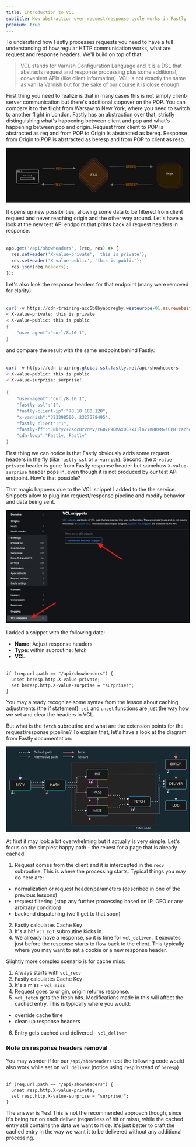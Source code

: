 ```yaml
---
title: Introduction to VCL
subtitle: How abstraction over request/response cycle works in Fastly
premium: true
---
```


To understand how Fastly processes requests you need to have a full understanding of how regular HTTP communication works, what are request and response headers. We'll build on top of that.

> VCL stands for Varnish Configuration Language and it is a DSL that abstracts request and response processing plus some additional, convenient APIs (like client information). VCL is not exactly the same as vanilla Varnish but for the sake of our course it is close enough.

First thing you need to realize is that in many cases this is not simply client-server communication but there's additional stopover on the POP. You can compare it to the flight from Warsaw to New York, where you need to switch to another flight in London. Fastly has an abstraction over that, strictly distinguishing what's happening between client and pop and what's happening between pop and origin. Request from client to POP is abstracted as req and from POP to Origin is abstracted as bereq. Response from Origin to POP is abstracted as beresp and from POP to client as resp.

![Request/response abstraction](../../../public/lesson6/abstraction.png)


It opens up new possibilities, allowing some data to be filtered from client request and never reaching origin and the other way around. Let's have a look at the new test API endpoint that prints back all request headers in response. 

```javascript

app.get('/api/showheaders', (req, res) => {
  res.setHeader('X-value-private', 'this is private');
  res.setHeader('X-value-public', 'this is public');
  res.json(req.headers);
});
```

Let's also look the response headers for that endpoint (many were removed for clarity):
```powershell

curl -v https://cdn-training-acc5b8byapdregby.westeurope-01.azurewebsites.net/api/showheaders
< X-value-private: this is private
< X-value-public: this is public
{
    "user-agent":"curl/8.10.1",
}
```

and compare the result with the same endpoint behind Fastly:
```powershell

curl -v https://cdn-training.global.ssl.fastly.net/api/showheaders
< X-value-public: this is public
< X-value-surprise: surprise!

{
    "user-agent":"curl/8.10.1",
    "fastly-ssl":"1",
    "fastly-client-ip":"78.10.180.120",
    "x-varnish":"323398500, 2327578495",
    "fastly-client":"1",
    "fastly-ff":"JNkryZ+ZXqcBrVdMv/rG07F90MaxUCRxJ1ln7YmRReM=!CPH!cache-cph2320049-CPH, JNkryZ+ZXqcBrVdMv/rG07F90MaxUCRxJ1ln7YmRReM=!CPH!cache-cph2320055-CPH",
    "cdn-loop":"Fastly, Fastly"
}
```

First thing we can notice is that Fastly obviously adds some request headers in the fly (like `fastly-ssl` or `x-varnish`). Second, the `X-value-private` header is gone from Fastly response header but somehow `X-value-surprise` header pops in, even though it is not produced by our test API endpoint. How's that possible?

That magic happens due to the VCL snippet I added to the the service. Snippets allow to plug into request/response pipeline and modify behavior and data being sent. 

![Snippets](../../../public/lesson6/vcl-snippets.png)

I added a snippet with the following data:
- **Name**: Adjust response headers
- **Type**: within subroutine: *fetch*
- **VCL**:
```vcl

if (req.url.path == "/api/showheaders") {
  unset beresp.http.X-value-private;
  set beresp.http.X-value-surprise = "surprise!";
}
```

You may already recognize some syntax from the lesson about caching adjustments (the if statement). `set` and `unset` functions are just the way how we set and clear the headers in VCL.

But what is the `fetch` subroutine and what are the extension points for the request/response pipeline? To explain that, let's have a look at the diagram from Fastly documentation:

![Request/Respone pipeline](../../../public/lesson6/pipeline.png)

At first it may look a bit overwhelming but it actually is very simple. Let's focus on the simplest happy path - the reuest for a page that is already cached.
1. Request comes from the client and it is intercepted in the `recv` subroutine. This is where the processing starts. Typical things you may do here are:
 - normalization or request header/parameters (described in one of the previous lessons)
 - request filtering (stop any further processing based on IP, GEO or any arbitrary condition)
 - backend dispatching (we'll get to that soon)
2. Fastly calculates Cache Key
3. It's a hit! `vcl_hit` subroutine kicks in.
4. We already have a response, so it is time for `vcl_deliver`. It executes just before the response starts to flow back to the client. This typically where you may want to set a cookie or a new response header.

Slightly more complex scenario is for cache miss:
1. Always starts with `vcl_recv`
2. Fastly calculates Cache Key
3. It's a miss - `vcl_miss`
4. Request goes to origin, origin returns response.
5. `vcl_fetch` gets the fresh bits. Modifications made in this will affect the cached entry. This is typically where you would:
 - override cache time 
 - clean up response headers
6. Entry gets cached and delivered - `vcl_deliver`

### Note on response headers removal
You may wonder if for our `/api/showheaders` test the following code would also work while set on `vcl_deliver` (notice using `resp` instead of `beresp`)
```vcl

if (req.url.path == "/api/showheaders") {
  unset resp.http.X-value-private;
  set resp.http.X-value-surprise = "surprise!";
}
```

The answer is Yes! This is not the recommended approach though, since it's being run on each deliver (regardless of hit or miss), while the cached entry still contains the data we want to hide. It's just better to craft the cached entry in the way we want it to be delivered without any additional processing.